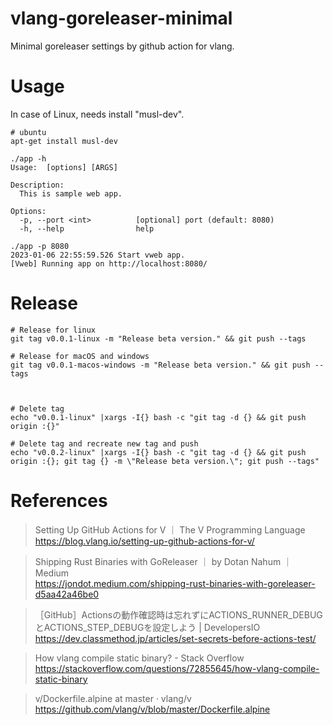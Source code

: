 # vlang-goreleaser-minimal

Minimal goreleaser settings by github action for vlang.

# Usage

In case of Linux, needs install "musl-dev".

```
# ubuntu
apt-get install musl-dev
```

```
./app -h
Usage:  [options] [ARGS]

Description:
  This is sample web app.

Options:
  -p, --port <int>          [optional] port (default: 8080)
  -h, --help                help

./app -p 8080
2023-01-06 22:55:59.526 Start vweb app.
[Vweb] Running app on http://localhost:8080/
```

# Release

```
# Release for linux
git tag v0.0.1-linux -m "Release beta version." && git push --tags

# Release for macOS and windows
git tag v0.0.1-macos-windows -m "Release beta version." && git push --tags



# Delete tag
echo "v0.0.1-linux" |xargs -I{} bash -c "git tag -d {} && git push origin :{}"

# Delete tag and recreate new tag and push
echo "v0.0.2-linux" |xargs -I{} bash -c "git tag -d {} && git push origin :{}; git tag {} -m \"Release beta version.\"; git push --tags"
```

# References

> Setting Up GitHub Actions for V ｜ The V Programming Language  
> https://blog.vlang.io/setting-up-github-actions-for-v/  

> Shipping Rust Binaries with GoReleaser ｜ by Dotan Nahum ｜ Medium  
> https://jondot.medium.com/shipping-rust-binaries-with-goreleaser-d5aa42a46be0  

> ［GitHub］Actionsの動作確認時は忘れずにACTIONS_RUNNER_DEBUGとACTIONS_STEP_DEBUGを設定しよう | DevelopersIO  
> https://dev.classmethod.jp/articles/set-secrets-before-actions-test/  

> How vlang compile static binary? - Stack Overflow  
> https://stackoverflow.com/questions/72855645/how-vlang-compile-static-binary  

> v/Dockerfile.alpine at master · vlang/v  
> https://github.com/vlang/v/blob/master/Dockerfile.alpine  
